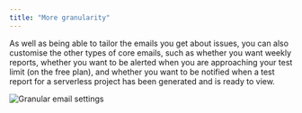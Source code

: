 ```yaml
---
title: "More granularity"
---
```


As well as being able to tailor the emails you get about issues, you can also customise the other types of core emails, such as whether you want weekly reports, whether you want to be alerted when you are approaching your test limit (on the free plan), and whether you want to be notified when a test report for a serverless project has been generated and is ready to view.

![Granular email settings](https://res.cloudinary.com/snyk/image/upload/c_scale,q_auto,w_834/v1522320379/docs/email-notifications-granular.png)
